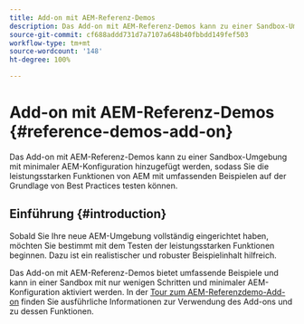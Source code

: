 ```yaml
---
title: Add-on mit AEM-Referenz-Demos
description: Das Add-on mit AEM-Referenz-Demos kann zu einer Sandbox-Umgebung mit minimaler AEM-Konfiguration hinzugefügt werden, sodass Sie die leistungsstarken Funktionen von AEM mit umfassenden Beispielen auf der Grundlage von Best Practices testen können.
source-git-commit: cf688addd731d7a7107a648b40fbbdd149fef503
workflow-type: tm+mt
source-wordcount: '148'
ht-degree: 100%

---
```



# Add-on mit AEM-Referenz-Demos {#reference-demos-add-on}

Das Add-on mit AEM-Referenz-Demos kann zu einer Sandbox-Umgebung mit minimaler AEM-Konfiguration hinzugefügt werden, sodass Sie die leistungsstarken Funktionen von AEM mit umfassenden Beispielen auf der Grundlage von Best Practices testen können.

## Einführung {#introduction}

Sobald Sie Ihre neue AEM-Umgebung vollständig eingerichtet haben, möchten Sie bestimmt mit dem Testen der leistungsstarken Funktionen beginnen. Dazu ist ein realistischer und robuster Beispielinhalt hilfreich.

Das Add-on mit AEM-Referenz-Demos bietet umfassende Beispiele und kann in einer Sandbox mit nur wenigen Schritten und minimaler AEM-Konfiguration aktiviert werden. In der [Tour zum AEM-Referenzdemo-Add-on](/help/journey-sites/demos-add-on/overview.md) finden Sie ausführliche Informationen zur Verwendung des Add-ons und zu dessen Funktionen.